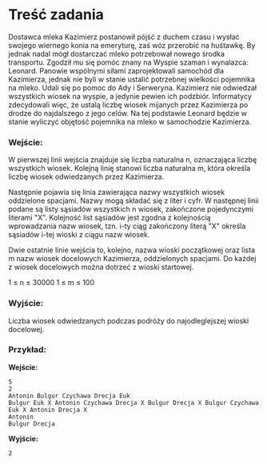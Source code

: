 # Treść zadania
Dostawca mleka Kazimierz postanowił pójść z duchem czasu i wysłać swojego wiernego konia na emeryturę, zaś wóz przerobić na huśtawkę. By jednak nadal mógł dostarczać mleko potrzebował nowego środka transportu. Zgodził mu się pomóc znany na Wyspie szaman i wynalazca: Leonard. Panowie wspólnymi siłami zaprojektowali samochód dla Kazimierza, jednak nie byli w stanie ustalić potrzebnej wielkości pojemnika na mleko. Udali się po pomoc do Ady i Serweryna. Kazimierz nie odwiedzał wszystkich wiosek na wyspie, a jedynie pewien ich podzbiór. Informatycy zdecydowali więc, że ustalą liczbę wiosek mijanych przez Kazimierza po drodze do najdalszego z jego celów. Na tej podstawie Leonard będzie w stanie wyliczyć objętość pojemnika na mleko w samochodzie Kazimierza.

### Wejście:
W pierwszej linii wejścia znajduje się liczba naturalna n, oznaczająca liczbę wszystkich wiosek. Kolejną linię stanowi liczba naturalna m, która określa liczbę wiosek odwiedzanych przez Kazimierza.

Następnie pojawia się linia zawierająca nazwy wszystkich wiosek oddzielone spacjami. Nazwy mogą składać się z liter i cyfr. W następnej linii podane są listy sąsiadów wszystkich n wiosek, zakończone pojedynczymi literami "X". Kolejność list sąsiadów jest zgodna z kolejnością wprowadzania nazw wiosek, tzn. i-ty ciąg zakończony literą "X" określa sąsiadów i-tej wioski z ciągu nazw wiosek.

Dwie ostatnie linie wejścia to, kolejno, nazwa wioski początkowej oraz lista m nazw wiosek docelowych Kazimierza, oddzielonych spacjami. Do każdej z wiosek docelowych można dotrzeć z wioski startowej.

1 ≤ n ≤ 30000
1 ≤ m ≤ 100

### Wyjście:
Liczba wiosek odwiedzanych podczas podróży do najodleglejszej wioski docelowej.

### Przykład:
**Wejście:**
```
5
2
Antonin Bulgur Czychawa Drecja Euk
Bulgur Euk X Antonin Czychawa Drecja X Bulgur Drecja X Bulgur Czychawa Euk X Antonin Drecja X
Antonin
Bulgur Drecja
```
**Wyjście:**
```
2
```